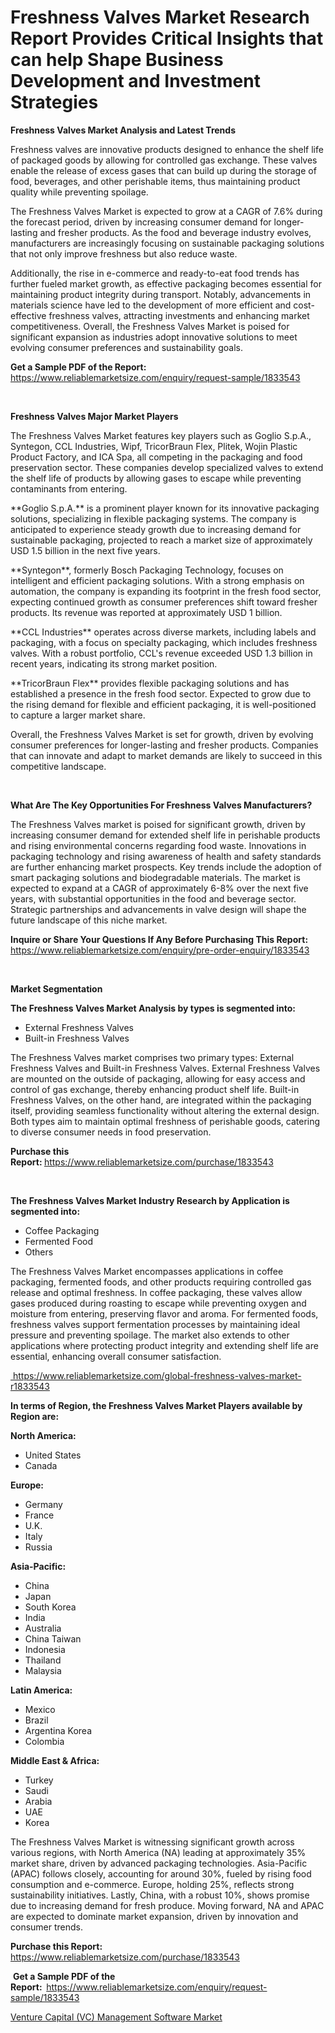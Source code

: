 <p><h1>Freshness Valves Market Research Report Provides Critical Insights that can help Shape Business Development and Investment Strategies</h1></p><p><strong>Freshness Valves Market Analysis and Latest Trends</strong></p>
<p><p>Freshness valves are innovative products designed to enhance the shelf life of packaged goods by allowing for controlled gas exchange. These valves enable the release of excess gases that can build up during the storage of food, beverages, and other perishable items, thus maintaining product quality while preventing spoilage. </p><p>The Freshness Valves Market is expected to grow at a CAGR of 7.6% during the forecast period, driven by increasing consumer demand for longer-lasting and fresher products. As the food and beverage industry evolves, manufacturers are increasingly focusing on sustainable packaging solutions that not only improve freshness but also reduce waste. </p><p>Additionally, the rise in e-commerce and ready-to-eat food trends has further fueled market growth, as effective packaging becomes essential for maintaining product integrity during transport. Notably, advancements in materials science have led to the development of more efficient and cost-effective freshness valves, attracting investments and enhancing market competitiveness. Overall, the Freshness Valves Market is poised for significant expansion as industries adopt innovative solutions to meet evolving consumer preferences and sustainability goals.</p></p>
<p><strong>Get a Sample PDF of the Report:&nbsp;</strong> <a href="https://www.reliablemarketsize.com/enquiry/request-sample/1833543?utm_campaign=1133&utm_medium=2&utm_source=Github&utm_content=ia&utm_term=01012025&utm_id=freshness-valves">https://www.reliablemarketsize.com/enquiry/request-sample/1833543</a></p>
<p>&nbsp;</p>
<p><strong>Freshness Valves Major Market Players</strong></p>
<p><p>The Freshness Valves Market features key players such as Goglio S.p.A., Syntegon, CCL Industries, Wipf, TricorBraun Flex, Plitek, Wojin Plastic Product Factory, and ICA Spa, all competing in the packaging and food preservation sector. These companies develop specialized valves to extend the shelf life of products by allowing gases to escape while preventing contaminants from entering.</p><p>**Goglio S.p.A.** is a prominent player known for its innovative packaging solutions, specializing in flexible packaging systems. The company is anticipated to experience steady growth due to increasing demand for sustainable packaging, projected to reach a market size of approximately USD 1.5 billion in the next five years.</p><p>**Syntegon**, formerly Bosch Packaging Technology, focuses on intelligent and efficient packaging solutions. With a strong emphasis on automation, the company is expanding its footprint in the fresh food sector, expecting continued growth as consumer preferences shift toward fresher products. Its revenue was reported at approximately USD 1 billion.</p><p>**CCL Industries** operates across diverse markets, including labels and packaging, with a focus on specialty packaging, which includes freshness valves. With a robust portfolio, CCL's revenue exceeded USD 1.3 billion in recent years, indicating its strong market position.</p><p>**TricorBraun Flex** provides flexible packaging solutions and has established a presence in the fresh food sector. Expected to grow due to the rising demand for flexible and efficient packaging, it is well-positioned to capture a larger market share.</p><p>Overall, the Freshness Valves Market is set for growth, driven by evolving consumer preferences for longer-lasting and fresher products. Companies that can innovate and adapt to market demands are likely to succeed in this competitive landscape.</p></p>
<p>&nbsp;</p>
<p><strong>What Are The Key Opportunities For Freshness Valves Manufacturers?</strong></p>
<p><p>The Freshness Valves market is poised for significant growth, driven by increasing consumer demand for extended shelf life in perishable products and rising environmental concerns regarding food waste. Innovations in packaging technology and rising awareness of health and safety standards are further enhancing market prospects. Key trends include the adoption of smart packaging solutions and biodegradable materials. The market is expected to expand at a CAGR of approximately 6-8% over the next five years, with substantial opportunities in the food and beverage sector. Strategic partnerships and advancements in valve design will shape the future landscape of this niche market.</p></p>
<p><strong>Inquire or Share Your Questions If Any Before Purchasing This Report:</strong> <a href="https://www.reliablemarketsize.com/enquiry/pre-order-enquiry/1833543?utm_campaign=1133&utm_medium=2&utm_source=Github&utm_content=ia&utm_term=01012025&utm_id=freshness-valves">https://www.reliablemarketsize.com/enquiry/pre-order-enquiry/1833543</a></p>
<p>&nbsp;</p>
<p><strong>Market Segmentation</strong></p>
<p><strong>The Freshness Valves Market Analysis by types is segmented into:</strong></p>
<p><ul><li>External Freshness Valves</li><li>Built-in Freshness Valves</li></ul></p>
<p><p>The Freshness Valves market comprises two primary types: External Freshness Valves and Built-in Freshness Valves. External Freshness Valves are mounted on the outside of packaging, allowing for easy access and control of gas exchange, thereby enhancing product shelf life. Built-in Freshness Valves, on the other hand, are integrated within the packaging itself, providing seamless functionality without altering the external design. Both types aim to maintain optimal freshness of perishable goods, catering to diverse consumer needs in food preservation.</p></p>
<p><strong>Purchase this Report:&nbsp;</strong><a href="https://www.reliablemarketsize.com/purchase/1833543?utm_campaign=1133&utm_medium=2&utm_source=Github&utm_content=ia&utm_term=01012025&utm_id=freshness-valves">https://www.reliablemarketsize.com/purchase/1833543</a></p>
<p>&nbsp;</p>
<p><strong>The Freshness Valves Market Industry Research by Application is segmented into:</strong></p>
<p><ul><li>Coffee Packaging</li><li>Fermented Food</li><li>Others</li></ul></p>
<p><p>The Freshness Valves Market encompasses applications in coffee packaging, fermented foods, and other products requiring controlled gas release and optimal freshness. In coffee packaging, these valves allow gases produced during roasting to escape while preventing oxygen and moisture from entering, preserving flavor and aroma. For fermented foods, freshness valves support fermentation processes by maintaining ideal pressure and preventing spoilage. The market also extends to other applications where protecting product integrity and extending shelf life are essential, enhancing overall consumer satisfaction.</p></p>
<p><a href="https://www.reliablemarketsize.com/global-freshness-valves-market-r1833543?utm_campaign=1133&utm_medium=2&utm_source=Github&utm_content=ia&utm_term=01012025&utm_id=freshness-valves">&nbsp;https://www.reliablemarketsize.com/global-freshness-valves-market-r1833543</a></p>
<p><strong>In terms of Region, the Freshness Valves Market Players available by Region are:</strong></p>
<p>
    <p> <strong> North America: </strong>
        <ul>
            <li>United States</li>
            <li>Canada</li>
        </ul>
        </p> 
    <p> <strong> Europe: </strong>
        <ul>
            <li>Germany</li>
            <li>France</li>
            <li>U.K.</li>
            <li>Italy</li>
            <li>Russia</li>
        </ul>
        </p> 
    <p> <strong> Asia-Pacific: </strong>
        <ul>
            <li>China</li>
            <li>Japan</li>
            <li>South Korea</li>
            <li>India</li>
            <li>Australia</li>
            <li>China Taiwan</li>
            <li>Indonesia</li>
            <li>Thailand</li>
            <li>Malaysia</li>
        </ul>
        </p> 
    <p> <strong> Latin America: </strong>
        <ul>
            <li>Mexico</li>
            <li>Brazil</li>
            <li>Argentina Korea</li>
            <li>Colombia</li>
        </ul>
        </p> 
    <p> <strong> Middle East & Africa: </strong>
        <ul>
            <li>Turkey</li>
            <li>Saudi</li>
            <li>Arabia</li>
            <li>UAE</li>
            <li>Korea</li>
        </ul>
    </p>
    </p>
<p><p>The Freshness Valves Market is witnessing significant growth across various regions, with North America (NA) leading at approximately 35% market share, driven by advanced packaging technologies. Asia-Pacific (APAC) follows closely, accounting for around 30%, fueled by rising food consumption and e-commerce. Europe, holding 25%, reflects strong sustainability initiatives. Lastly, China, with a robust 10%, shows promise due to increasing demand for fresh produce. Moving forward, NA and APAC are expected to dominate market expansion, driven by innovation and consumer trends.</p></p>
<p><strong>Purchase this Report: </strong><a href="https://www.reliablemarketsize.com/purchase/1833543?utm_campaign=1133&utm_medium=2&utm_source=Github&utm_content=ia&utm_term=01012025&utm_id=freshness-valves">https://www.reliablemarketsize.com/purchase/1833543</a></p>
<p>&nbsp;<strong>Get a Sample PDF of the Report:&nbsp;&nbsp;</strong><a href="https://www.reliablemarketsize.com/enquiry/request-sample/1833543?utm_campaign=1133&utm_medium=2&utm_source=Github&utm_content=ia&utm_term=01012025&utm_id=freshness-valves">https://www.reliablemarketsize.com/enquiry/request-sample/1833543</a></p>
<p><strong></strong></p>
<p><p><a href="https://github.com/WillieWoodard/Market-Research-Report-List-7/blob/main/venture-capital-vc-management-software-market.md?utm_campaign=1133&utm_medium=2&utm_source=Github&utm_content=ia&utm_term=01012025&utm_id=freshness-valves">Venture Capital (VC) Management Software Market</a></p></p>